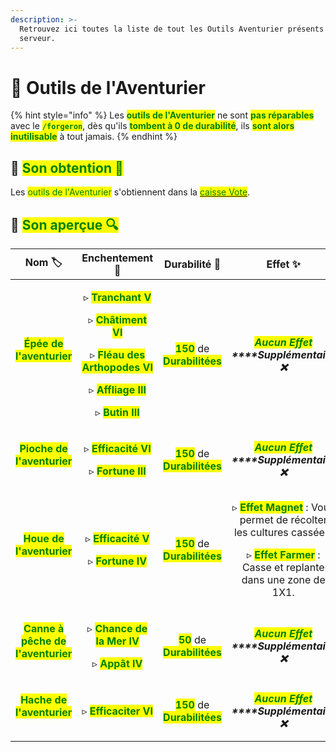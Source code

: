 ```yaml
---
description: >-
  Retrouvez ici toutes la liste de tout les Outils Aventurier présents sur le
  serveur.
---
```


# 🤠 Outils de l'Aventurier

{% hint style="info" %}
Les <mark style="color:green;">**outils de l'Aventurier**</mark> ne sont <mark style="color:green;">**pas réparables**</mark> avec le <mark style="color:green;">**`/forgeron`**</mark>, dès qu'ils <mark style="color:green;">**tombent à 0 de durabilité**</mark>, ils <mark style="color:green;">**sont alors inutilisable**</mark> à tout jamais.
{% endhint %}

## 🔹 <mark style="color:green;">Son obtention 🤔</mark>

Les <mark style="color:green;">outils de l'Aventurier</mark> s'obtiennent dans la [<mark style="color:green;">caisse Vote</mark>](https://wiki.evolucraft.fr/le-gameplay/les-caisses#caisse-vote).

## 🔹 <mark style="color:green;">Son aperçue 🔍</mark>

|                                                                                                          **Nom 🏷️**                                                                                                         |                                                                                                                                                                               **Enchentement 📖**                                                                                                                                                                               |                                        **Durabilité 📏**                                        |                                                                                                                 **Effet ✨**                                                                                                                |
| :--------------------------------------------------------------------------------------------------------------------------------------------------------------------------------------------------------------------------: | :-----------------------------------------------------------------------------------------------------------------------------------------------------------------------------------------------------------------------------------------------------------------------------------------------------------------------------------------------------------------------------: | :---------------------------------------------------------------------------------------------: | :----------------------------------------------------------------------------------------------------------------------------------------------------------------------------------------------------------------------------------------: |
|    <p><mark style="color:green;"><strong>Épée de l'aventurier</strong></mark></p><div><figure><img src="../../.gitbook/assets/Codex/Outils/Aventurier/%C3%89p%C3%A9e.png" alt=""><figcaption></figcaption></figure></div>    | <p>▹ <mark style="color:green;"><strong>Tranchant V</strong></mark></p><p>▹ <mark style="color:green;"><strong>Châtiment VI</strong></mark></p><p>▹ <mark style="color:green;"><strong>Fléau des Arthopodes VI</strong></mark></p><p>▹ <mark style="color:green;"><strong>Affliage III</strong></mark></p><p>▹ <mark style="color:green;"><strong>Butin III</strong></mark></p> | <mark style="color:green;">**150**</mark> de <mark style="color:green;">**Durabilitées**</mark> |                                                                              _<mark style="color:green;">**Aucun Effet**</mark>**&#x20;****Supplémentaire ❌**_                                                                             |
|       <p><mark style="color:green;"><strong>Pioche de l'aventurier</strong></mark></p><div><figure><img src="../../.gitbook/assets/Codex/Outils/Aventurier/Pioche.png" alt=""><figcaption></figcaption></figure></div>       |                                                                                                                 <p>▹ <mark style="color:green;"><strong>Efficacité VI</strong></mark></p><p>▹ <mark style="color:green;"><strong>Fortune III</strong></mark></p>                                                                                                                | <mark style="color:green;">**150**</mark> de <mark style="color:green;">**Durabilitées**</mark> |                                                                              _<mark style="color:green;">**Aucun Effet**</mark>**&#x20;****Supplémentaire ❌**_                                                                             |
|         <p><mark style="color:green;"><strong>Houe de l'aventurier</strong></mark></p><div><figure><img src="../../.gitbook/assets/Codex/Outils/Aventurier/Houe.png" alt=""><figcaption></figcaption></figure></div>         |                                                                                                                  <p>▹ <mark style="color:green;"><strong>Efficacité V</strong></mark></p><p>▹ <mark style="color:green;"><strong>Fortune IV</strong></mark></p>                                                                                                                 | <mark style="color:green;">**150**</mark> de <mark style="color:green;">**Durabilitées**</mark> | <p>▹ <mark style="color:green;"><strong>Effet Magnet</strong></mark> : Vous permet de récolter les cultures cassées.</p><p>▹ <mark style="color:green;"><strong>Effet Farmer</strong></mark> : Casse et replante dans une zone de 1X1.</p> |
| <p><mark style="color:green;"><strong>Canne à pêche de l'aventurier</strong></mark></p><div><figure><img src="../../.gitbook/assets/Codex/Outils/Aventurier/CanneAPeche.png" alt=""><figcaption></figcaption></figure></div> |                                                                                                               <p>▹ <mark style="color:green;"><strong>Chance de la Mer IV</strong></mark></p><p>▹ <mark style="color:green;"><strong>Appât IV</strong></mark></p>                                                                                                               |  <mark style="color:green;">**50**</mark> de <mark style="color:green;">**Durabilitées**</mark> |                                                                              _<mark style="color:green;">**Aucun Effet**</mark>**&#x20;****Supplémentaire ❌**_                                                                             |
|        <p><mark style="color:green;"><strong>Hache de l'aventurier</strong></mark></p><div><figure><img src="../../.gitbook/assets/Codex/Outils/Aventurier/Hache.png" alt=""><figcaption></figcaption></figure></div>        |                                                                                                                                                              ▹ <mark style="color:green;">**Efficaciter VI**</mark>                                                                                                                                                             | <mark style="color:green;">**150**</mark> de <mark style="color:green;">**Durabilitées**</mark> |                                                                              _<mark style="color:green;">**Aucun Effet**</mark>**&#x20;****Supplémentaire ❌**_                                                                             |
